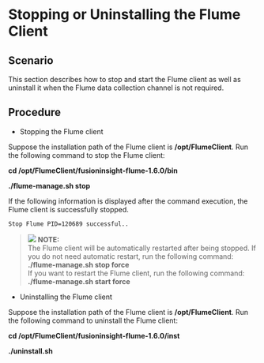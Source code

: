 # Stopping or Uninstalling the Flume Client<a name="EN-US_TOPIC_0125375792"></a>

## Scenario<a name="s5425b99e39c347a98e219ba9fa37a50c"></a>

This section describes how to stop and start the Flume client as well as uninstall it when the Flume data collection channel is not required. 

## Procedure<a name="sa53a0b1d5cc242538abedac2c7be7075"></a>

-   Stopping the Flume client

Suppose the installation path of the Flume client is  **/opt/FlumeClient**. Run the following command to stop the Flume client: 

**cd /opt/FlumeClient/fusioninsight-flume-1.6.0/bin**

**./flume-manage.sh stop**

If the following information is displayed after the command execution, the Flume client is successfully stopped.

```
Stop Flume PID=120689 successful..
```

>![](/images/icon-note.gif) **NOTE:**   
>The Flume client will be automatically restarted after being stopped. If you do not need automatic restart, run the following command:   
>**./flume-manage.sh stop force**  
>If you want to restart the Flume client, run the following command:   
>**./flume-manage.sh start force**  

-   Uninstalling the Flume client

Suppose the installation path of the Flume client is  **/opt/FlumeClient**. Run the following command to uninstall the Flume client: 

**cd /opt/FlumeClient/fusioninsight-flume-1.6.0/inst**

**./uninstall.sh**

